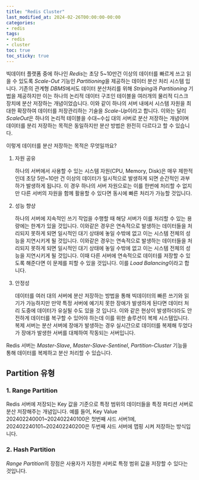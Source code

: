 ```yaml
---
title: "Redis Cluster"
last_modified_at: 2024-02-26T00:00:00-00:00
categories:
- redis
tags:
- redis
- cluster
toc: true
toc_sticky: true
---
```


빅데이터 플랫폼 중에 하나인 *Redis*는 초당 5~10만건 이상의 데이터를 빠르게 쓰고 읽을 수 있도록 *Scale-Out* 기능인 *Partitioning*을 제공하는 데이터 분산 처리 시스템 입니다.
기존의 관계형 *DBMS*에서도 데이터 분산처리를 위해 *Striping*과 *Partitioning* 기법을 제공하지만 이는 하나의 논리적 데이터 구조인 테이블을 여러개의 물리적 디스크 장치에 분산 저장하는 개념이었습니다.
이와 같이 하나의 서버 내에서 시스템 자원을 최대한 확장하여 데이터를 저장관리하는 기술을 *Scale-Up*이라고 합니다.
이와는 달리 *ScaleOut*은 하나의 논리적 테이블을 수대~수십 대의 서버로 분산 저장하는 개념이며 데이터를 분리 저장하는 목적은 동일하지만 분산 방법은 완전히 다르다고 할 수 있습니다.

이렇게 데이터를 분산 저장하는 목적은 무엇일까요?

1. 자원 공유

   하나의 서버에서 사용할 수 있는 시스템 자원(CPU, Memory, Disk)은 매우 제한적인데 초당 5만~10만 건 이상의 데이터가 일시적으로 발생하게 되면 순간적인 과부하가 발생하게 됩니다.
   이 경우 하나의 서버 자원으로는 이를 한번에 처리할 수 없지만 다른 서버의 자원을 함께 활용할 수 있다면 동시에 빠른 처리가 가능할 것입니다.


2. 성능 향상

   하나의 서버에 지속적인 쓰기 작업을 수행할 때 해당 서버가 이를 처리할 수 있는 용량에는 한계가 있을 것입니다. 이와같은 경우은 연속적으로 발생하는 데이터들을 처리되지 못하게 되면 일시적인 대기 상태에 놓일 수밖에 없고 이는 시스템 전체의 성능을 지연시키게 될 것입니다.
   이와같은 경우는 연속적으로 발생하는 데이터들을 처리되지 못하게 되면 일시적인 대기 상태에 놓일 수밖에 없고 이는 시스템 전체의 성능을 지연시키게 될 것입니다.
   이때 다른 서버에 연속적으로 데이터를 저장할 수 있도록 해준다면 이 문제를 피할 수 있을 것입니다. 이를 *Load Balancing*이라고 합니다.
 
 
3. 안정성

   데이터를 여러 대의 서버에 분산 저장하는 방법을 통해 빅데이터의 빠른 쓰기와 읽기가 가능하지만 만약 특정 서버에 예기치 못한 장애가 발생하게 된다면 데이터 처리 도중에 데이터가 유실될 수도 있을 것 입니다.
   이와 같은 현상이 발생하더라도 안전하게 데이터를 복구할 수 있어야 하는데 이를 위한 솔루션이 복제 시스템입니다. 복제 서버는 분산 서버에 장애가 발생하는 경우 실시간으로 데이터를 복제해 두었다가 장애가 발생한 서버를 대체하여 작동되는 서버입니다.

Redis 서버는 *Master-Slave*, *Master-Slave-Sentinel*, *Partition-Cluster* 기능을 통해 데이터를 복제하고 분산 처리할 수 있습니다.

## Partition 유형

### 1. Range Partition

Redis 서버에 저장되는 Key 값을 기준으로 특정 범위의 데이터들을 특정 파티션 서버로 분산 저장해주는 개념입니다.
예를 들어, Key Value 202402240001~202402240100은 첫번째 샤드 서버1에, 202402240101~202402240200은 두번째 샤드 서버에 맵핑 시켜 저장하는 방식입니다.

### 2. Hash Partition

*Range Partition*의 장점은 사용자가 지정한 서버로 특정 범위 값을 저장할 수 있다는 것입니다.
